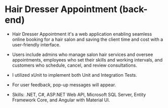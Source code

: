 # Hair Dresser Appointment (back-end)

- Hair Dresser Appointment it's a web application enabling seamless online booking for a hair salon and saving the client time and cost with a user-friendly interface.
- Users include admins who manage salon hair services and oversee appointments, employees who set their skills and working intervals, and customers who schedule, cancel, and review consultations.
- I utilized xUnit to implement both Unit and Integration Tests.
- For user feedback, pop-up messages will appear.

- Skills: .NET, C#, ASP.NET Web API, Microsoft SQL Server, Entity Framework Core, and Angular with Material UI.
